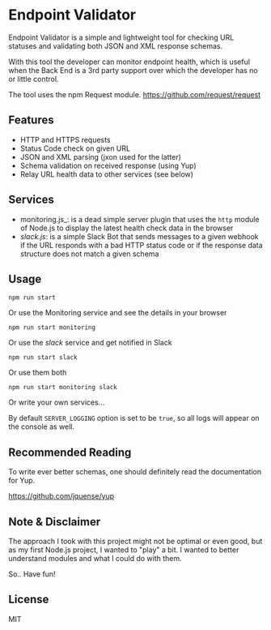 # Endpoint Validator
Endpoint Validator is a simple and lightweight tool for checking URL statuses and validating both JSON and XML response schemas.

With this tool the developer can monitor endpoint health, which is useful when the Back End is a 3rd party support over which the developer has no or little control.

The tool uses the npm Request module.
https://github.com/request/request

## Features
- HTTP and HTTPS requests
- Status Code check on given URL
- JSON and XML parsing (jxon used for the latter)
- Schema validation on received response (using Yup)
- Relay URL health data to other services (see below)

## Services
- monitoring.js_: is a dead simple server plugin that uses the `http` module of Node.js to display the latest health check data in the browser
- _slack.js_: is a simple Slack Bot that sends messages to a given webhook if the URL responds with a bad HTTP status code or if the response data structure does not match a given schema

## Usage

    npm run start

Or use the Monitoring service and see the details in your browser

    npm run start monitoring

Or use the _slack_ service and get notified in Slack

    npm run start slack

Or use them both

    npm run start monitoring slack

Or write your own services...


By default `SERVER_LOGGING` option is set to be `true`, so all logs will appear on the console as well.

## Recommended Reading
To write ever better schemas, one should definitely read the documentation for Yup.

https://github.com/jquense/yup

## Note & Disclaimer
The approach I took with this project might not be optimal or even good, but as my first Node.js project, I wanted to "play" a bit. I wanted to better understand modules and what I could do with them.

So.. Have fun!

## License
MIT